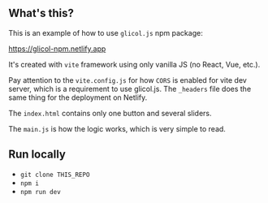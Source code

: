 ## What's this?

This is an example of how to use `glicol.js` npm package:

https://glicol-npm.netlify.app

It's created with `vite` framework using only vanilla JS (no React, Vue, etc.).

Pay attention to the `vite.config.js` for how `CORS` is enabled for vite dev server, which is a requirement to use glicol.js. The `_headers` file does the same thing for the deployment on Netlify.

The `index.html` contains only one button and several sliders.

The `main.js` is how the logic works, which is very simple to read.

## Run locally

- `git clone THIS_REPO`
- `npm i`
- `npm run dev`